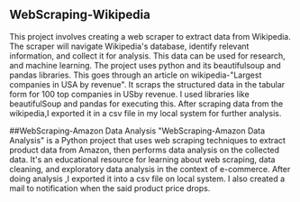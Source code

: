 ## WebScraping-Wikipedia
This project involves creating a web scraper to extract data from Wikipedia. The scraper will navigate Wikipedia's database, identify relevant information, and collect it for analysis. This data can be used for research, and machine learning. The project uses python and its beautifulsoup and pandas libraries.
This goes through an article on wikipedia-"Largest companies in USA by revenue". It scraps the structured data in the tabular form for 100 top companies in USby revenue. I used libraries like beautifulSoup and pandas for executing this. After scraping data from the wikipedia,I exported it in a csv file in my local system for further analysis.

##WebScraping-Amazon Data Analysis
"WebScraping-Amazon Data Analysis" is a Python project that uses web scraping techniques to extract product data from Amazon, then performs data analysis on the collected data. It's an educational resource for learning about web scraping, data cleaning, and exploratory data analysis in the context of e-commerce. After doing analysis ,I exported it into a csv file on local system. I also created a mail to notification when the said product price drops.
